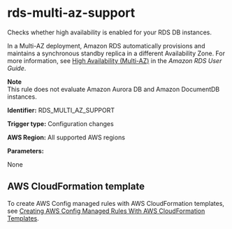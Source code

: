 # rds\-multi\-az\-support<a name="rds-multi-az-support"></a>

Checks whether high availability is enabled for your RDS DB instances\.

In a Multi\-AZ deployment, Amazon RDS automatically provisions and maintains a synchronous standby replica in a different Availability Zone\. For more information, see [High Availability \(Multi\-AZ\)](https://docs.aws.amazon.com/AmazonRDS/latest/UserGuide/Concepts.MultiAZ.html) in the *Amazon RDS User Guide*\.

**Note**  
This rule does not evaluate Amazon Aurora DB and Amazon DocumentDB instances\.

**Identifier:** RDS\_MULTI\_AZ\_SUPPORT

**Trigger type:** Configuration changes

**AWS Region:** All supported AWS regions

**Parameters:**

None  

## AWS CloudFormation template<a name="w29aac11c33c17b7d279c19"></a>

To create AWS Config managed rules with AWS CloudFormation templates, see [Creating AWS Config Managed Rules With AWS CloudFormation Templates](aws-config-managed-rules-cloudformation-templates.md)\.